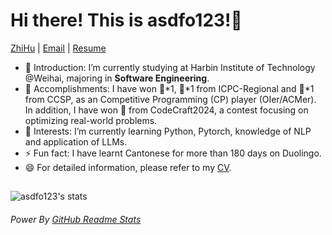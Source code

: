# Hi there! This is asdfo123!👋

<p align="left" width="200">
   <p align="left"> <a href="https://www.zhihu.com/people/asdfo">ZhiHu</a> | <a href="mailto:leeasdfo123@gmail.com">Email</a> | <a href="https://github.com/asdfo123/asdfo123/blob/main/CV_Xinye_Li.pdf">Resume</a> </p>
</p>

- 🔭 Introduction: I’m currently studying at Harbin Institute of Technology @Weihai, majoring in **Software Engineering**.
- 🏅 Accomplishments: I have won 🥈\*1, 🥉\*1 from ICPC-Regional and 🥉\*1 from CCSP, as an Competitive Programming (CP) player (OIer/ACMer). In addition, I have won 🥈 from CodeCraft2024, a contest focusing on optimizing real-world problems.
- 🌱 Interests: I’m currently learning Python, Pytorch, knowledge of NLP and application of LLMs.
- ⚡ Fun fact: I have learnt Cantonese for more than 180 days on Duolingo.
- 😄 For detailed information, please refer to my <a href="https://github.com/asdfo123/asdfo123/blob/main/CV_Xinye_Li.pdf">CV</a>. </p>  

##
![asdfo123's  stats](https://github-readme-stats.vercel.app/api?username=asdfo123&show_icons=true&count_private=true)

###### Power By [GitHub Readme Stats](https://github.com/anuraghazra/github-readme-stats)
<!--
**asdfo123/asdfo123** is a ✨ _special_ ✨ repository because its `README.md` (this file) appears on your GitHub profile.

Here are some ideas to get you started:

- 🔭 I’m currently working on ...
- 🌱 I’m currently learning ...
- 👯 I’m looking to collaborate on ...
- 🤔 I’m looking for help with ...
- 💬 Ask me about ...
- 📫 How to reach me: ...
- 😄 Pronouns: ...
- ⚡ Fun fact: ...
-->
